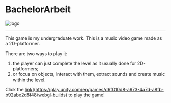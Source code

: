 
# BachelorArbeit

![logo](https://github.com/MilaGrishkova/BachelorArbeit/raw/main/BA.jpg)

________________

This game is my undergraduate work. This is a music video game made as a 2D-platformer. 

There are two ways to play it: 
1) the player can just complete the level as it usually done for 2D-platformers;
2) or focus on objects, interact with them, extract sounds and create music within the level. 

Click the [link](https://play.unity.com/mg/other/ba_mila-q)](https://play.unity.com/en/games/d6f010d8-a973-4a7d-a8fb-b92abe2d8f48/webgl-builds) to play the game!
